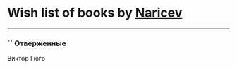 # Wish list of books by [Naricev](https://plus.google.com/u/0/107090515204537133928/)
---

### `` Отверженные
Виктор Гюго

